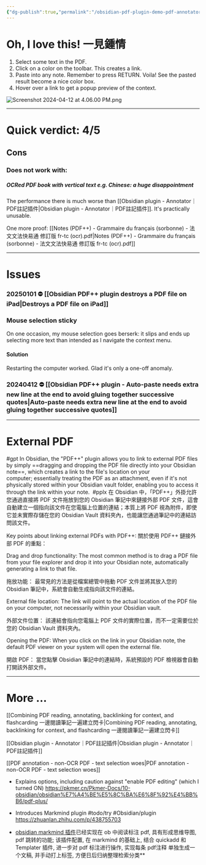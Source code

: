 ```yaml
---
{"dg-publish":true,"permalink":"/obsidian-pdf-plugin-demo-pdf-annotator/","noteIcon":"2"}
---
```


# Oh, I love this! 一見鍾情

1. Select some text in the PDF.
2. Click on a color on the toolbar. This creates a link.
3. Paste into any note. Remember to press RETURN. Voila! See the pasted result become a nice color box.
4. Hover over a link to get a popup preview of the context.

![Screenshot 2024-04-12 at 4.06.00 PM.png](/img/user/_attachments/_OB/Screenshot%202024-04-12%20at%204.06.00%20PM.png)

---
# Quick verdict: 4/5

## Cons

### Does not work with:
##### OCRed PDF book with vertical text e.g. Chinese: a huge disappointment

The performance there is much worse than [[Obsidian plugin - Annotator｜PDF註記插件\|Obsidian plugin - Annotator｜PDF註記插件]]. It's practically unusable.

One more proof: [[Notes (PDF++) - Grammaire du français (sorbonne) - 法文文法快易通 修訂版 fr-tc (ocr).pdf\|Notes (PDF++) - Grammaire du français (sorbonne) - 法文文法快易通 修訂版 fr-tc (ocr).pdf]]

---
# Issues

### 20250101 ⛔️ [[Obsidian PDF++ plugin destroys a PDF file on iPad\|Destroys a PDF file on iPad]]

### Mouse selection sticky

On one occasion, my mouse selection goes berserk: it slips and ends up selecting more text than intended as I navigate the context menu.
#### Solution

Restarting the computer worked. Glad it's only a one-off anomaly.
### 20240412 ⛔️ [[Obsidian PDF++ plugin - Auto-paste needs extra new line at the end to avoid gluing together successive quotes\|Auto-paste needs extra new line at the end to avoid gluing together successive quotes]]

---

# External PDF

#gpt 
In Obsidian, the "PDF++" plugin allows you to link to external PDF files by simply ==dragging and dropping the PDF file directly into your Obsidian note==, which creates a link to the file's location on your computer; essentially treating the PDF as an attachment, even if it's not physically stored within your Obsidian vault folder, enabling you to access it through the link within your note. 
#pplx 
在 Obsidian 中，「PDF++」外掛允許您通過直接將 PDF 文件拖放到您的 Obsidian 筆記中來鏈接外部 PDF 文件，這會自動建立一個指向該文件在您電腦上位置的連結；本質上將 PDF 視為附件，即使它並未實際存儲在您的 Obsidian Vault 資料夾內，也能讓您通過筆記中的連結訪問該文件。

Key points about linking external PDFs with PDF++:
關於使用 PDF++ 鏈接外部 PDF 的重點：

Drag and drop functionality:
The most common method is to drag a PDF file from your file explorer and drop it into your Obsidian note, automatically generating a link to that file.

拖放功能：
最常見的方法是從檔案總管中拖動 PDF 文件並將其放入您的 Obsidian 筆記中，系統會自動生成指向該文件的連結。

External file location:
The link will point to the actual location of the PDF file on your computer, not necessarily within your Obsidian vault. 

外部文件位置：
該連結會指向您電腦上 PDF 文件的實際位置，而不一定需要位於您的 Obsidian Vault 資料夾內。

Opening the PDF:
When you click on the link in your Obsidian note, the default PDF viewer on your system will open the external file.

開啟 PDF：
當您點擊 Obsidian 筆記中的連結時，系統預設的 PDF 檢視器會自動打開該外部文件。

---
# More ...

[[Combining PDF reading, annotating, backlinking for context, and flashcarding 一邊閱讀筆記一遍建立閃卡\|Combining PDF reading, annotating, backlinking for context, and flashcarding 一邊閱讀筆記一遍建立閃卡]]

[[Obsidian plugin - Annotator｜PDF註記插件\|Obsidian plugin - Annotator｜PDF註記插件]]

[[PDF annotation - non-OCR PDF - text selection woes\|PDF annotation - non-OCR PDF - text selection woes]]

- Explains options, including caution against "enable PDF editing" (which I turned ON)
https://pkmer.cn/Pkmer-Docs/10-obsidian/obsidian%E7%A4%BE%E5%8C%BA%E6%8F%92%E4%BB%B6/pdf-plus/

- Introduces Markmind plugin #todo/try #Obsidian/plugin 
https://zhuanlan.zhihu.com/p/438755703
- [obsidian markmind 插件](https://link.zhihu.com/?target=https%3A//www.markmind.net/cn)已经实现在 ob 中阅读标注 pdf, 具有形成思维导图, pdf 跳转的功能; 该插件配置, 在 markmind 的基础上, 结合 quickadd 和 Templater 插件, 进一步对 pdf 标注进行操作, 实现每条 pdf注释 单独生成一个文稿, 并手动打上标签, 方便日后归纳整理检索分类**